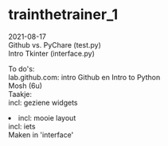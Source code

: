 # trainthetrainer_1

2021-08-17 <br>
Github vs. PyChare (test.py)<br>
Intro Tkinter (interface.py)<br>

To do's:<br>
  lab.github.com: intro Github en Intro to Python<br>
  Mosh (6u)<br>
Taakje:<br>
  incl: geziene widgets<br><li>
  incl: mooie layout<br>
  incl: iets<br>
  Maken in 'interface'<br>
